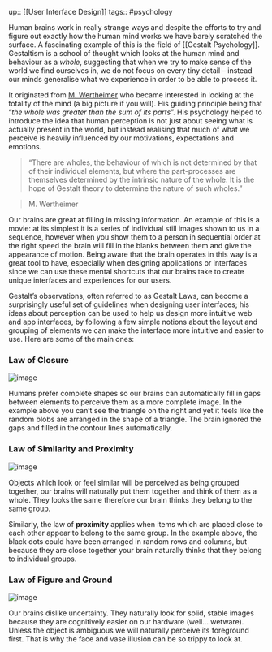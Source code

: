 up:: [[User Interface Design]]
tags:: #psychology 

Human brains work in really strange ways and despite the efforts to try and figure out exactly how the human mind works we have barely scratched the surface. A fascinating example of this is the field of [[Gestalt Psychology]]. Gestaltism is a school of thought which looks at the human mind and behaviour as a *whole*, suggesting that when we try to make sense of the world we find ourselves in, we do not focus on every tiny detail – instead our minds generalise what we experience in order to be able to process it.

It originated from [M. Wertheimer](https://en.wikipedia.org/wiki/Max_Wertheimer) who became interested in looking at the totality of the mind (a big picture if you will). His guiding principle being that “*the whole was greater than the sum of its parts*”. His psychology helped to introduce the idea that human perception is not just about seeing what is actually present in the world, but instead realising that much of what we perceive is heavily influenced by our motivations, expectations and emotions.
> “There are wholes, the behaviour of which is not determined by that of their individual elements, but where the part-processes are themselves determined by the intrinsic nature of the whole. It is the hope of Gestalt theory to determine the nature of such wholes.”

> M. Wertheimer


Our brains are great at filling in missing information. An example of this is a movie: at its simplest it is a series of individual still images shown to us in a sequence, however when you show them to a person in sequential order at the right speed the brain will fill in the blanks between them and give the appearance of motion. Being aware that the brain operates in this way is a great tool to have, especially when designing applications or interfaces since we can use these mental shortcuts that our brains take to create unique interfaces and experiences for our users.

Gestalt’s observations, often referred to as Gestalt Laws, can become a surprisingly useful set of guidelines when designing user interfaces; his ideas about perception can be used to help us design more intuitive web and app interfaces, by following a few simple notions about the layout and grouping of elements we can make the interface more intuitive and easier to use. Here are some of the main ones:

### Law of Closure


![image](https://res.craft.do/user/full/a53d78c8-df29-00d1-e1cd-5b719dfac1f8/doc/DDB1EBD6-53EF-47D4-84FB-95D04BE49EB4/368CD48C-D557-41E1-BEF4-2E9B8ED26315_2/Image.png)

Humans prefer complete shapes so our brains can automatically fill in gaps between elements to perceive them as a more complete image. In the example above you can’t see the triangle on the right and yet it feels like the random blobs are arranged in the shape of a triangle. The brain ignored the gaps and filled in the contour lines automatically.

### Law of Similarity and Proximity


![image](https://res.craft.do/user/full/a53d78c8-df29-00d1-e1cd-5b719dfac1f8/doc/DDB1EBD6-53EF-47D4-84FB-95D04BE49EB4/F61D0D0E-FA7D-4BC0-A8D4-4E08120D8A61_2/law-of-proximity-web-design.png)

Objects which look or feel similar will be perceived as being grouped together, our brains will naturally put them together and think of them as a whole. They looks the same therefore our brain thinks they belong to the same group.

Similarly, the law of **proximity** applies when items which are placed close to each other appear to belong to the same group. In the example above, the black dots could have been arranged in random rows and columns, but because they are close together your brain naturally thinks that they belong to individual groups.

### Law of Figure and Ground


![image](https://res.craft.do/user/full/a53d78c8-df29-00d1-e1cd-5b719dfac1f8/doc/DDB1EBD6-53EF-47D4-84FB-95D04BE49EB4/7145CF0E-DDF0-4A2B-A889-6BAD02A43418_2/apple-figure-ground_0.jpeg)

Our brains dislike uncertainty. They naturally look for solid, stable images because they are cognitively easier on our hardware (well… wetware). Unless the object is ambiguous we will naturally perceive its foreground first. That is why the face and vase illusion can be so trippy to look at.
